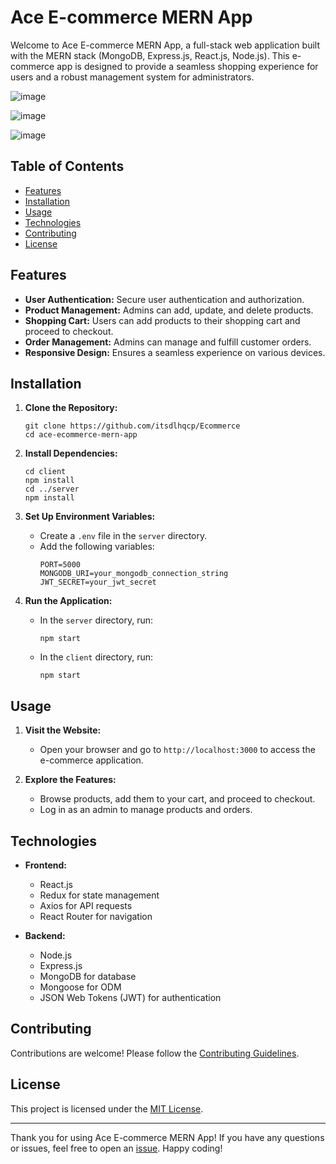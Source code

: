 ﻿# Ace E-commerce MERN App

Welcome to Ace E-commerce MERN App, a full-stack web application built with the MERN stack (MongoDB, Express.js, React.js, Node.js). This e-commerce app is designed to provide a seamless shopping experience for users and a robust management system for administrators.

![image](https://github.com/itsdlhqcp/Ecommerce/assets/95963252/210f90d8-8826-4a51-b791-49811a0083dd)

![image](https://github.com/itsdlhqcp/Ecommerce/assets/95963252/aeffa10a-2f9e-43b1-adf0-af2b4ea58399)

![image](https://github.com/itsdlhqcp/Ecommerce/assets/95963252/8f982f42-3974-4a3c-b0e0-6b98c7ff56d8)

## Table of Contents

- [Features](#features)
- [Installation](#installation)
- [Usage](#usage)
- [Technologies](#technologies)
- [Contributing](#contributing)
- [License](#license)

## Features

- **User Authentication:** Secure user authentication and authorization.
- **Product Management:** Admins can add, update, and delete products.
- **Shopping Cart:** Users can add products to their shopping cart and proceed to checkout.
- **Order Management:** Admins can manage and fulfill customer orders.
- **Responsive Design:** Ensures a seamless experience on various devices.

## Installation

1. **Clone the Repository:**
   ```
   git clone https://github.com/itsdlhqcp/Ecommerce
   cd ace-ecommerce-mern-app
   ```

2. **Install Dependencies:**
   ```
   cd client
   npm install
   cd ../server
   npm install
   ```

3. **Set Up Environment Variables:**
   - Create a `.env` file in the `server` directory.
   - Add the following variables:
     ```
     PORT=5000
     MONGODB_URI=your_mongodb_connection_string
     JWT_SECRET=your_jwt_secret
     ```

4. **Run the Application:**
   - In the `server` directory, run:
     ```
     npm start
     ```
   - In the `client` directory, run:
     ```
     npm start
     ```

## Usage

1. **Visit the Website:**
   - Open your browser and go to `http://localhost:3000` to access the e-commerce application.

2. **Explore the Features:**
   - Browse products, add them to your cart, and proceed to checkout.
   - Log in as an admin to manage products and orders.

## Technologies

- **Frontend:**
  - React.js
  - Redux for state management
  - Axios for API requests
  - React Router for navigation

- **Backend:**
  - Node.js
  - Express.js
  - MongoDB for database
  - Mongoose for ODM
  - JSON Web Tokens (JWT) for authentication

## Contributing

Contributions are welcome! Please follow the [Contributing Guidelines](CONTRIBUTING.md).

## License

This project is licensed under the [MIT License](LICENSE).

---

Thank you for using Ace E-commerce MERN App! If you have any questions or issues, feel free to open an [issue](https://github.com/itsdlhqcp/Ecommerce/issues). Happy coding!
